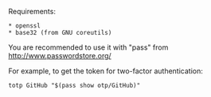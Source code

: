 Requirements:

    * openssl
    * base32 (from GNU coreutils)

You are recommended to use it with "pass" from http://www.passwordstore.org/

For example, to get the token for two-factor authentication:

    totp GitHub "$(pass show otp/GitHub)"

